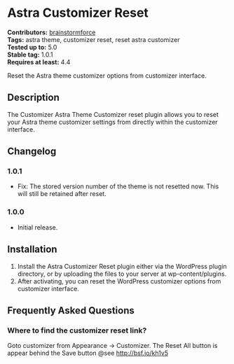 # Astra Customizer Reset #
**Contributors:** [brainstormforce](https://profiles.wordpress.org/brainstormforce)  
**Tags:** astra theme, customizer reset, reset astra customizer  
**Tested up to:** 5.0  
**Stable tag:** 1.0.1  
**Requires at least:** 4.4  

Reset the Astra theme customizer options from customizer interface.

## Description ##
The Customizer Astra Theme Customizer reset plugin allows you to reset your Astra theme customizer settings from directly within the customizer interface.

## Changelog ##

### 1.0.1 ###
* Fix: The stored version number of the theme is not resetted now. This will still be retained after reset.

### 1.0.0 ###
* Initial release.

## Installation ##

1. Install the Astra Customizer Reset plugin either via the WordPress plugin directory, or by uploading the files to your server at wp-content/plugins.
2. After activating, you can reset the WordPress customizer options from customizer interface.

## Frequently Asked Questions ##

### Where to find the customizer reset link? ###

Goto customizer from Appearance -> Customizer. The Reset All button is appear behind the Save button @see http://bsf.io/kh1v5